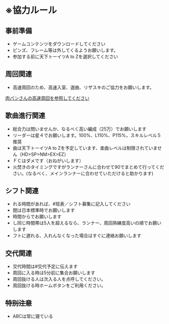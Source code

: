 
# ※協力ルール

## 事前準備

- ゲームコンテンツをダウンロードしてください
- ピンズ、フレーム等は外してくるようお願いします。
- 参加する前に天下トーイツA to Zを選択してください

## 周回関連

- 高速周回のため、高速入室、選曲、リザスキのご協力をお願いします。

[肉パンさんの高速周回を参照してください](https://cdn.discordapp.com/attachments/449415727552790540/680325546563207170/video0.mov)

## 歌曲進行関連

- 総合力は問いませんか、なるべく高い編成（25万）でお願いします
- リーダーは星４でお願いします。100%、L110%、P115%，スキルレベル５推奨
- 曲は天下トーイツA to Zを予定しています、楽曲レベルは制限されていません（HD>SP>NM>EX>EZ）
- ＦＣはダメです（おねがいします）
- 火焚きのタイミングですがランナーさんに合わせて90でまとめて行ってください。(なるべく、メインランナーに合わせていただけると助かります)

## シフト関連

- れる時間があれば、#班表／シフト募集に記入してください
- 間は日本標準時でお願いします
- 時間からでお願いします
- し同じ時間帯は5人を超えるなら、ランナー、周回熟練度高いの順でお願いします
- フトに遅れる、入れんなくなった場合はすぐに連絡お願いします

## 交代関連

- 交代時間は#交代予定に伝えます
- 周回に入る時は5分前に集合お願いします
- 周回抜ける人は次入る人を点呼してください。
- 周回抜ける時ホームボタンをご利用ください。

## ~~特別注意~~

- ABCは常に寝ている
